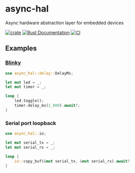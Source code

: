 # async-hal
Async hardware abstraction layer for embedded devices

[![crate](https://img.shields.io/crates/v/async-hal.svg)](https://crates.io/crates/async-hal)
[![Rust Documentation](https://img.shields.io/badge/api-rustdoc-blue.svg)](https://docs.rs/async-hal)
[![CI](https://github.com/matthunz/async-hal/actions/workflows/rust.yml/badge.svg)](https://github.com/matthunz/async-hal/actions/workflows/rust.yml)

## Examples
### [Blinky](https://github.com/matthunz/async-hal/tree/main/examples/blinky)
```rust
use async_hal::delay::DelayMs;

let mut led = _;
let mut timer = _;

loop {
    led.toggle();
    timer.delay_ms(1_000).await?;
}
```

### Serial port loopback
```rust
use async_hal::io;

let mut serial_tx = _;
let mut serial_rx = _;

loop {
    io::copy_buf(&mut serial_tx, &mut serial_rx).await?
}
```
